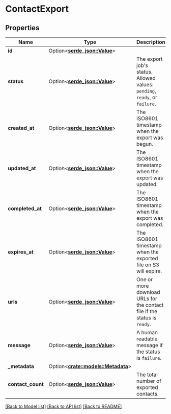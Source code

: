 # ContactExport

## Properties

Name | Type | Description | Notes
------------ | ------------- | ------------- | -------------
**id** | Option<[**serde_json::Value**](.md)> |  | 
**status** | Option<[**serde_json::Value**](serde_json::Value.md)> | The export job's status. Allowed values: `pending`, `ready`, or `failure`. | 
**created_at** | Option<[**serde_json::Value**](.md)> | The ISO8601 timestamp when the export was begun. | 
**updated_at** | Option<[**serde_json::Value**](.md)> | The ISO8601 timestamp when the export was updated. | 
**completed_at** | Option<[**serde_json::Value**](.md)> | The ISO8601 timestamp when the export was completed. | [optional]
**expires_at** | Option<[**serde_json::Value**](.md)> | The ISO8601 timestamp when the exported file on S3 will expire. | 
**urls** | Option<[**serde_json::Value**](.md)> | One or more download URLs for the contact file if the status is `ready`. | [optional]
**message** | Option<[**serde_json::Value**](.md)> | A human readable message if the status is `failure`. | [optional]
**_metadata** | Option<[**crate::models::Metadata**](metadata.md)> |  | [optional]
**contact_count** | Option<[**serde_json::Value**](.md)> | The total number of exported contacts. | [optional]

[[Back to Model list]](../README.md#documentation-for-models) [[Back to API list]](../README.md#documentation-for-api-endpoints) [[Back to README]](../README.md)


